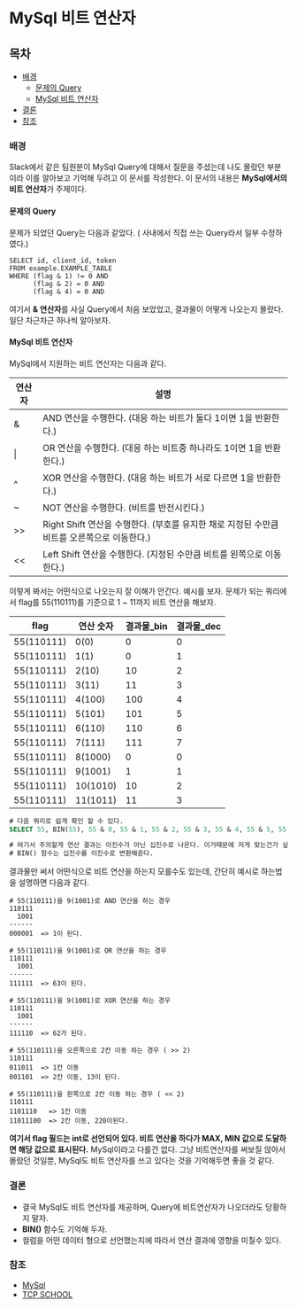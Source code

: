 # MySql 비트 연산자

## 목차

- [배경](#배경)
  - [문제의 Query](#문제의-query)
  - [MySql 비트 연산자](#mysql-비트-연산자)
- [결론](#결론)
- [참조](#참조)

### 배경

Slack에서 같은 팀원분이 MySql Query에 대해서 질문을 주셨는데 나도 몰랐던 부분이라 이를 알아보고 기억해 두려고 이 문서를 작성한다.
이 문서의 내용은 **MySql에서의 비트 연산자**가 주제이다.

#### 문제의 Query

문제가 되었던 Query는 다음과 같았다. ( 사내에서 직접 쓰는 Query라서 일부 수정하였다.)

``` MySql
SELECT id, client_id, token
FROM example.EXAMPLE_TABLE
WHERE (flag & 1) != 0 AND
      (flag & 2) = 0 AND
      (flag & 4) = 0 AND
```

여기서 **& 연산자**를 사실 Query에서 처음 보았었고, 결과물이 어떻게 나오는지 몰랐다. 일단 차근차근 하나씩 알아보자.

#### MySql 비트 연산자

MySql에서 지원하는 비트 연산자는 다음과 같다.

|연산자 |                                       설명                                       |
|------|---------------------------------------------------------------------------------|
|  &   | AND 연산을 수행한다. (대응 하는 비트가 둘다 1이면 1을 반환한다.)                         |
|  \|  | OR 연산을 수행한다. (대응 하는 비트중 하나라도 1이면 1을 반환한다.)                      |
|  ^   | XOR 연산을 수행한다. (대응 하는 비트가 서로 다르면 1을 반환한다.)                        |
|  ~   | NOT 연산을 수행한다. (비트를 반전시킨다.)                                            |
| >>   | Right Shift 연산을 수행한다. (부호를 유지한 채로 지정된 수만큼 비트를 오른쪽으로 이동한다.) |
| <<   | Left Shift 연산을 수행한다. (지정된 수만큼 비트를 왼쪽으로 이동한다.)                    |

이렇게 봐서는 어떤식으로 나오는지 잘 이해가 안간다. 예시를 보자.
문제가 되는 쿼리에서 flag를 55(110111)를 기준으로 1 ~ 11까지 비트 연산을 해보자.

|    flag  |   연산 숫자  |결과물_bin|결과물_dec|
|----------|------------|---------|--------|
|55(110111)|     0(0)   |    0    |   0    |
|55(110111)|     1(1)   |    0    |   1    |
|55(110111)|    2(10)   |   10    |   2    |
|55(110111)|    3(11)   |   11    |   3    |
|55(110111)|   4(100)   |  100    |   4    |
|55(110111)|   5(101)   |  101    |   5    |
|55(110111)|   6(110)   |  110    |   6    |
|55(110111)|   7(111)   |  111    |   7    |
|55(110111)|   8(1000)  |    0    |   0    |
|55(110111)|   9(1001)  |    1    |   1    |
|55(110111)|  10(1010)  |   10    |   2    |
|55(110111)|  11(1011)  |   11    |   3    |

``` sql
# 다음 쿼리로 쉽게 확인 할 수 있다.
SELECT 55, BIN(55), 55 & 0, 55 & 1, 55 & 2, 55 & 3, 55 & 4, 55 & 5, 55 & 6, 55 & 7, 55 & 8, 55 & 9, 55 & 10, 55 & 11;

# 여기서 주의할게 연산 결과는 이진수가 아닌 십진수로 나온다. 이거때문에 저게 맞는건가 싶었다.
# BIN() 함수는 십진수를 이진수로 변환해준다.
```

결과물만 써서 어떤식으로 비트 연산을 하는지 모를수도 있는데, 간단히 예시로 하는법을 설명하면 다음과 같다.

``` text
# 55(110111)을 9(1001)로 AND 연산을 하는 경우
110111
  1001
------
000001  => 1이 된다.

# 55(110111)을 9(1001)로 OR 연산을 하는 경우
110111
  1001
------
111111  => 63이 된다.

# 55(110111)을 9(1001)로 XOR 연산을 하는 경우
110111
  1001
------
111110  => 62가 된다.

# 55(110111)을 오른쪽으로 2칸 이동 하는 경우 ( >> 2)
110111
011011  => 1칸 이동
001101  => 2칸 이동, 13이 된다.

# 55(110111)을 왼쪽으로 2칸 이동 하는 경우 ( << 2)
110111
1101110   => 1칸 이동
11011100  => 2칸 이동, 220이된다.
```

**여기서 flag 필드는 int로 선언되어 있다. 비트 연산을 하다가 MAX, MIN 값으로 도달하면 해당 값으로 표시된다.**
MySql이라고 다를건 없다. 그냥 비트연산자를 써보질 않아서 몰랐던 것일뿐, MySql도 비트 연산자를 쓰고 있다는 것을 기억해두면 좋을 것 같다.

### 결론

- 결국 MySql도 비트 연산자를 제공하며, Query에 비트연산자가 나오더라도 당황하지 말자.
- **BIN()** 함수도 기억해 두자.
- 컬럼을 어떤 데이터 형으로 선언했는지에 따라서 연산 결과에 영향을 미칠수 있다.

### 참조

- [MySql](https://dev.mysql.com/doc/refman/8.0/en/bit-functions.html)
- [TCP SCHOOL](http://tcpschool.com/mysql/mysql_operator_bitwise)

<style>
</style>